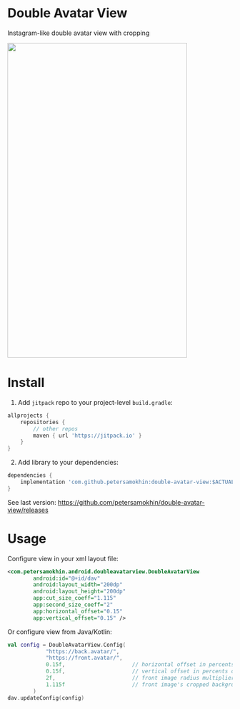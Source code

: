 # Double Avatar View
Instagram-like double avatar view with cropping

<img src="https://petersamokhin.com/files/projects/doubleavatar/demo.gif" width="402" height="705" />

# Install

1. Add `jitpack` repo to your project-level `build.gradle`:
```groovy
allprojects {
    repositories {
        // other repos
	    maven { url 'https://jitpack.io' }
    }
}
```

2. Add library to your dependencies:
```groovy
dependencies {
    implementation 'com.github.petersamokhin:double-avatar-view:$ACTUAL_VERSION'
}
```
See last version: https://github.com/petersamokhin/double-avatar-view/releases

# Usage
Configure view in your xml layout file:

```xml
<com.petersamokhin.android.doubleavatarview.DoubleAvatarView
        android:id="@+id/dav"
        android:layout_width="200dp"
        android:layout_height="200dp"
        app:cut_size_coeff="1.115"
        app:second_size_coeff="2"
        app:horizontal_offset="0.15"
        app:vertical_offset="0.15" />
```

Or configure view from Java/Kotlin:

```kotlin
val config = DoubleAvatarView.Config(
            "https://back.avatar/",
            "https://front.avatar/",
            0.15f,                     // horizontal offset in percents of back image's width
            0.15f,                     // vertical offset in percents of back image's height
            2f,                        // front image radius multiplier
            1.115f                     // front image's cropped background radius multiplier
        )
dav.updateConfig(config)
```
